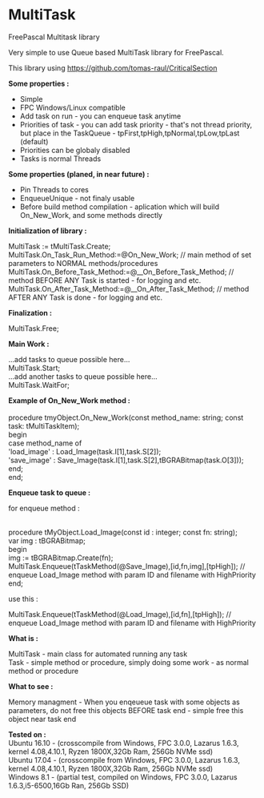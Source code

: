 # MultiTask
FreePascal Multitask library

Very simple to use Queue based MultiTask library for FreePascal.

This library using https://github.com/tomas-raul/CriticalSection

<b>Some properties :</b><br/>
- Simple<br/>
- FPC Windows/Linux compatible<br/>
- Add task on run - you can enqueue task anytime<br/>
- Priorities of task - you can add task priority - that's not thread priority, but place in the TaskQueue - tpFirst,tpHigh,tpNormal,tpLow,tpLast (default)<br/>
- Priorities can be globaly disabled<br/>
- Tasks is normal Threads<br/>


<b>Some properties (planed, in near future) :</b><br/>
- Pin Threads to cores<br/>
- EnqueueUnique - not finaly usable
- Before build method compilation - aplication which will build On_New_Work, and some methods directly <br/>
 


<b>Initialization of library :</b><br/>

  MultiTask := tMultiTask.Create;<br/>
  MultiTask.On_Task_Run_Method:=@On_New_Work;    // main method of set parameters to NORMAL methods/procedures<br/>
  MultiTask.On_Before_Task_Method:=@__On_Before_Task_Method; // method BEFORE ANY Task is started - for logging and etc.<br/>
  MultiTask.On_After_Task_Method:=@__On_After_Task_Method; // method AFTER ANY Task is done - for logging and etc.<br/>


<b>Finalization :</b><br/>

  MultiTask.Free;<br/>


<b>Main Work :</b><br/>

  ...add tasks to queue possible here...<br/>
  MultiTask.Start;<br/>
  ...add another tasks to queue possible here...<br/>
  MultiTask.WaitFor;<br/>

<b>Example of On_New_Work method :</b><br/>
<br/>
procedure tmyObject.On_New_Work(const method_name: string; const task: tMultiTaskItem);<br/>
begin<br/>
   case method_name of<br/>
     'load_image' : Load_Image(task.I[1],task.S[2]);<br/>
     'save_image' : Save_Image(task.I[1],task.S[2],tBGRABitmap(task.O[3]));<br/>
   end; <br/>
end;<br/>


<b>Enqueue task to queue :</b><br/>

for enqueue method :<br/><br/>

procedure tMyObject.Load_Image(const id : integer; const fn: string);<br/>
var img : tBGRABitmap;<br/>
begin<br/>
   img := tBGRABitmap.Create(fn);<br/>
   MultiTask.Enqueue(tTaskMethod(@Save_Image),[id,fn,img],[tpHigh]); // enqueue Load_Image method with param ID and filename with HighPriority<br/>
end;<br/>

use this :<br/>

MultiTask.Enqueue(tTaskMethod(@Load_Image),[id,fn],[tpHigh]); // enqueue Load_Image method with param ID and filename with HighPriority<br/>


 <b>What is :</b><br/>
 
 MultiTask - main class for automated running any task<br/>
 Task - simple method or procedure, simply doing some work - as normal method or procedure<br/>
 
 <b>What to see :</b><br/>
 
 Memory managment - When you enqeueue task with some objects as parameters, do not free this objects BEFORE task end - simple free this object near task end<br/>
 
 
<b>Tested on :</b><br/>
Ubuntu 16.10 - 
(crosscompile from Windows, FPC 3.0.0, Lazarus 1.6.3, kernel 4.08,4.10.1, Ryzen 1800X,32Gb Ram, 256Gb NVMe ssd)<br/>
Ubuntu 17.04 - 
(crosscompile from Windows, FPC 3.0.0, Lazarus 1.6.3, kernel 4.08,4.10.1, Ryzen 1800X,32Gb Ram, 256Gb NVMe ssd)<br/>
Windows 8.1 - 
(partial test, compiled on Windows, FPC 3.0.0, Lazarus 1.6.3,i5-6500,16Gb Ran, 256Gb SSD)<br/>
 
